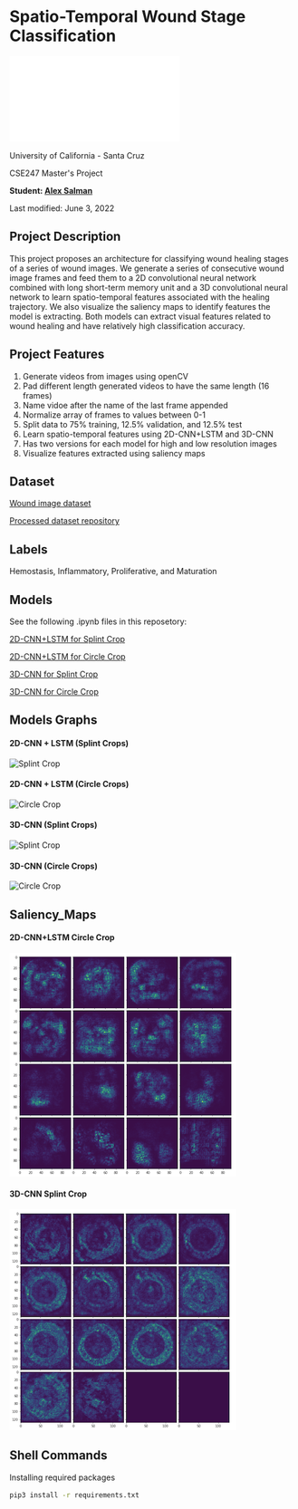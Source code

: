 # Spatio-Temporal Wound Stage Classification
![Framework](bhi-bsn22-Spatio-Temporal-Wound-Stage-Classification-poster.pdf)

University of California - Santa Cruz

CSE247 Master's Project

**Student: [Alex Salman](mailto:aalsalma@ucsc.edu)**

Last modified: June 3, 2022


## Project Description
This project proposes an architecture for classifying wound healing stages of a series of wound images. We generate a series of consecutive wound image frames and feed them to a 2D convolutional neural network combined with long short-term memory unit and a 3D convolutional neural network to learn spatio-temporal features associated with the healing trajectory. We also visualize the saliency maps to identify features the model is extracting. Both models can extract visual features related to wound healing and have relatively high classification accuracy.


## Project Features
1. Generate videos from images using openCV
2. Pad different length generated videos to have the same length (16 frames)
3. Name vidoe after the name of the last frame appended
4. Normalize array of frames to values between 0-1
5. Split data to 75% training, 12.5% validation, and 12.5% test
6. Learn spatio-temporal features using 2D-CNN+LSTM and 3D-CNN
7. Has two versions for each model for high and low resolution images
8. Visualize features extracted using saliency maps


## Dataset
[Wound image dataset](https://datadryad.org/stash/dataset/doi:10.25338/B84W8Q)

[Processed dataset repository](https://drive.google.com/drive/u/0/folders/1VRzXupLR9Xct_8Fuph-HqbAAj95qLnU4)


## Labels
Hemostasis, Inflammatory, Proliferative, and Maturation


## Models
See the following .ipynb files in this reposetory:

[2D-CNN+LSTM for Splint Crop](https://github.com/alexsalman/CSE247/blob/59b6b42401ae36755659b7e4153a19035687fd48/2D_CNN%2BLSTM.ipynb)

[2D-CNN+LSTM for Circle Crop](https://github.com/alexsalman/CSE247/blob/main/2D_CNN%2BLSTM_No_Splint.ipynb)

[3D-CNN for Splint Crop](https://github.com/alexsalman/CSE247/blob/main/2D_CNN%2BLSTM_No_Splint.ipynb)

[3D-CNN for Circle Crop](https://github.com/alexsalman/CSE247/blob/main/3D_CNN_No_Splint.ipynb)


## Models Graphs
#### 2D-CNN + LSTM (Splint Crops)
![Splint Crop](https://docs.google.com/drawings/d/e/2PACX-1vQdkgRuHXucM3JMLDEOvPYQPYi01YQ4Lddb1g-UoocV0Fvvk4pkHDjMx5yq2h2FI_znZXz1X3apYf51/pub?w=960&h=720)

#### 2D-CNN + LSTM (Circle Crops)
![Circle Crop](https://docs.google.com/drawings/d/e/2PACX-1vQ_-M67AUWv4VgNnrYJWyl1xsY5DF3g_vMOojR_i0QE1rG420eBksqkTKEhXV4O0EttxFG1id2NOBKC/pub?w=960&h=720)


#### 3D-CNN (Splint Crops)
![Splint Crop](https://docs.google.com/drawings/d/e/2PACX-1vRmwjaPOJckupwg2_d52MeR5WIq6K3GUldA7pMhOTxhD-OLS9-n0IHRGpSDRIiE4Uiwfsq2_x8ef-Ha/pub?w=960&h=720)

#### 3D-CNN (Circle Crops)
![Circle Crop](https://docs.google.com/drawings/d/e/2PACX-1vQR-P19NUnncIXaJenRzYhyfveCEreer0-5KAtdNlw08AD7HYCqZlwN_-uImzPFhFnTDs53LasNWebL/pub?w=960&h=720)


## Saliency_Maps
#### 2D-CNN+LSTM Circle Crop
![2D-CNN+LSTM Circle Crop](https://github.com/alexsalman/CSE247/blob/main/Day%2014_Y8-4-L-VLC15%202dc%20(Saliency%20Maps).png)

#### 3D-CNN Splint Crop
![3D-CNN Splint Crop](https://github.com/alexsalman/CSE247/blob/main/Day%2014_Y8-4-L-VLC15%203ds%20(Saliency%20Maps).png)

## Shell Commands
Installing required packages
``` bash
pip3 install -r requirements.txt
```
